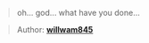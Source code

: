 > oh... god... what have you done...

> Author: **[willwam845][author-profile]**

[author-profile]: https://app.hackthebox.eu/users/219091
